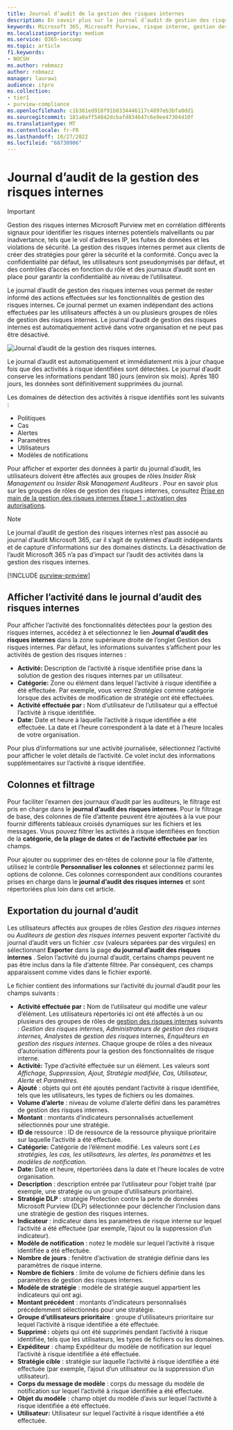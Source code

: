 ```yaml
---
title: Journal d’audit de la gestion des risques internes
description: En savoir plus sur le journal d’audit de gestion des risques internes dans Microsoft Purview
keywords: Microsoft 365, Microsoft Purview, risque interne, gestion des risques, conformité
ms.localizationpriority: medium
ms.service: O365-seccomp
ms.topic: article
f1.keywords:
- NOCSH
ms.author: robmazz
author: robmazz
manager: laurawi
audience: itpro
ms.collection:
- tier1
- purview-compliance
ms.openlocfilehash: c1b381ed918f91b0334446117c4897eb3bfa0dd1
ms.sourcegitcommit: 181a0aff54842dcbafd834647c6e9ee47304d10f
ms.translationtype: MT
ms.contentlocale: fr-FR
ms.lasthandoff: 10/27/2022
ms.locfileid: "68730906"
---
```

# <a name="insider-risk-management-audit-log"></a>Journal d’audit de la gestion des risques internes

>[!IMPORTANT]
>Gestion des risques internes Microsoft Purview met en corrélation différents signaux pour identifier les risques internes potentiels malveillants ou par inadvertance, tels que le vol d’adresses IP, les fuites de données et les violations de sécurité. La gestion des risques internes permet aux clients de créer des stratégies pour gérer la sécurité et la conformité. Conçu avec la confidentialité par défaut, les utilisateurs sont pseudonymisés par défaut, et des contrôles d’accès en fonction du rôle et des journaux d’audit sont en place pour garantir la confidentialité au niveau de l’utilisateur.

Le journal d’audit de gestion des risques internes vous permet de rester informé des actions effectuées sur les fonctionnalités de gestion des risques internes. Ce journal permet un examen indépendant des actions effectuées par les utilisateurs affectés à un ou plusieurs groupes de rôles de gestion des risques internes. Le journal d’audit de gestion des risques internes est automatiquement activé dans votre organisation et ne peut pas être désactivé.

![Journal d’audit de la gestion des risques internes.](../media/insider-risk-audit-log.png)

Le journal d’audit est automatiquement et immédiatement mis à jour chaque fois que des activités à risque identifiées sont détectées. Le journal d’audit conserve les informations pendant 180 jours (environ six mois). Après 180 jours, les données sont définitivement supprimées du journal.

Les domaines de détection des activités à risque identifiés sont les suivants :

- Politiques
- Cas
- Alertes
- Paramètres
- Utilisateurs
- Modèles de notifications

Pour afficher et exporter des données à partir du journal d’audit, les utilisateurs doivent être affectés aux groupes de rôles *Insider Risk Management* ou *Insider Risk Management Auditeurs* . Pour en savoir plus sur les groupes de rôles de gestion des risques internes, consultez [Prise en main de la gestion des risques internes Étape 1 : activation des autorisations](insider-risk-management-configure.md#step-1-required-enable-permissions-for-insider-risk-management).

> [!NOTE]
> Le journal d’audit de gestion des risques internes n’est pas associé au journal d’audit Microsoft 365, car il s’agit de systèmes d’audit indépendants et de capture d’informations sur des domaines distincts. La désactivation de l’audit Microsoft 365 n’a pas d’impact sur l’audit des activités dans la gestion des risques internes.

[!INCLUDE [purview-preview](../includes/purview-preview.md)]

## <a name="view-activity-in-the-insider-risk-audit-log"></a>Afficher l’activité dans le journal d’audit des risques internes

Pour afficher l’activité des fonctionnalités détectées pour la gestion des risques internes, accédez à et sélectionnez le lien **Journal d’audit des risques internes** dans la zone supérieure droite de l’onglet Gestion des risques internes. Par défaut, les informations suivantes s’affichent pour les activités de gestion des risques internes :

- **Activité:** Description de l’activité à risque identifiée prise dans la solution de gestion des risques internes par un utilisateur.
- **Catégorie:** Zone ou élément dans lequel l’activité à risque identifiée a été effectuée. Par exemple, vous verrez *Stratégies* comme catégorie lorsque des activités de modification de stratégie ont été effectuées.
- **Activité effectuée par :** Nom d’utilisateur de l’utilisateur qui a effectué l’activité à risque identifiée.
- **Date:** Date et heure à laquelle l’activité à risque identifiée a été effectuée. La date et l’heure correspondent à la date et à l’heure locales de votre organisation.

Pour plus d’informations sur une activité journalisée, sélectionnez l’activité pour afficher le volet détails de l’activité. Ce volet inclut des informations supplémentaires sur l’activité à risque identifiée.

## <a name="columns-and-filtering"></a>Colonnes et filtrage

Pour faciliter l’examen des journaux d’audit par les auditeurs, le filtrage est pris en charge dans le **journal d’audit des risques internes**. Pour le filtrage de base, des colonnes de file d’attente peuvent être ajoutées à la vue pour fournir différents tableaux croisés dynamiques sur les fichiers et les messages. Vous pouvez filtrer les activités à risque identifiées en fonction de la **catégorie, de la plage de dates** et **de l’activité effectuée par** les champs.

Pour ajouter ou supprimer des en-têtes de colonne pour la file d’attente, utilisez le contrôle **Personnaliser les colonnes** et sélectionnez parmi les options de colonne. Ces colonnes correspondent aux conditions courantes prises en charge dans le **journal d’audit des risques internes** et sont répertoriées plus loin dans cet article.

## <a name="audit-log-export"></a>Exportation du journal d’audit

Les utilisateurs affectés aux groupes de rôles *Gestion des risques internes* ou *Auditeurs de gestion des risques internes* peuvent exporter l’activité du journal d’audit vers un fichier .csv (valeurs séparées par des virgules) en sélectionnant **Exporter** dans la page **du journal d’audit des risques internes** . Selon l’activité du journal d’audit, certains champs peuvent ne pas être inclus dans la file d’attente filtrée. Par conséquent, ces champs apparaissent comme vides dans le fichier exporté.

Le fichier contient des informations sur l’activité du journal d’audit pour les champs suivants :

- **Activité effectuée par :** Nom de l’utilisateur qui modifie une valeur d’élément. Les utilisateurs répertoriés ici ont été affectés à un ou plusieurs des groupes de rôles de [gestion des risques internes](insider-risk-management-configure.md#step-1-required-enable-permissions-for-insider-risk-management) suivants : *Gestion des risques internes*, *Administrateurs de gestion des risques internes, Analystes* de *gestion des risques* internes, *Enquêteurs en gestion des risques internes*. Chaque groupe de rôles a des niveaux d’autorisation différents pour la gestion des fonctionnalités de risque interne.
- **Activité:** Type d’activité effectuée sur un élément. Les valeurs sont *Affichage, Suppression, Ajout, Stratégie modifiée, Cas, Utilisateur, Alerte* et *Paramètres.*
- **Ajouté** : objets qui ont été ajoutés pendant l’activité à risque identifiée, tels que les utilisateurs, les types de fichiers ou les domaines.
- **Volume d’alerte** : niveau de volume d’alerte défini dans les paramètres de gestion des risques internes.
- **Montant** : montants d’indicateurs personnalisés actuellement sélectionnés pour une stratégie.
- **ID de** ressource : ID de ressource de la ressource physique prioritaire sur laquelle l’activité a été effectuée.
- **Catégorie:** Catégorie de l’élément modifié. Les valeurs sont *Les stratégies, les cas, les utilisateurs, les alertes, les paramètres* et les *modèles de notification.*
- **Date:** Date et heure, répertoriées dans la date et l’heure locales de votre organisation.
- **Description** : description entrée par l’utilisateur pour l’objet traité (par exemple, une stratégie ou un groupe d’utilisateurs prioritaire).
- **Stratégie DLP** : stratégie Protection contre la perte de données Microsoft Purview (DLP) sélectionnée pour déclencher l’inclusion dans une stratégie de gestion des risques internes.
- **Indicateur** : indicateur dans les paramètres de risque interne sur lequel l’activité a été effectuée (par exemple, l’ajout ou la suppression d’un indicateur).
- **Modèle de notification** : notez le modèle sur lequel l’activité à risque identifiée a été effectuée.
- **Nombre de jours** : fenêtre d’activation de stratégie définie dans les paramètres de risque interne.
- **Nombre de fichiers** : limite de volume de fichiers définie dans les paramètres de gestion des risques internes.
- **Modèle de stratégie** : modèle de stratégie auquel appartient les indicateurs qui ont agi.
- **Montant précédent** : montants d’indicateurs personnalisés précédemment sélectionnés pour une stratégie.
- **Groupe d’utilisateurs prioritaire** : groupe d’utilisateurs prioritaire sur lequel l’activité à risque identifiée a été effectuée.
- **Supprimé :** objets qui ont été supprimés pendant l’activité à risque identifiée, tels que les utilisateurs, les types de fichiers ou les domaines.
- **Expéditeur** : champ Expéditeur du modèle de notification sur lequel l’activité à risque identifiée a été effectuée.
- **Stratégie cible** : stratégie sur laquelle l’activité à risque identifiée a été effectuée (par exemple, l’ajout d’un utilisateur ou la suppression d’un utilisateur).
- **Corps du message de modèle** : corps du message du modèle de notification sur lequel l’activité à risque identifiée a été effectuée.
- **Objet du modèle** : champ objet du modèle d’avis sur lequel l’activité à risque identifiée a été effectuée.
- **Utilisateur:** Utilisateur sur lequel l’activité à risque identifiée a été effectuée.